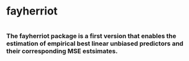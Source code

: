 # fayherriot
# 
### The fayherriot package is a first version that enables the estimation of empirical best linear unbiased predictors and their corresponding MSE estsimates. 
